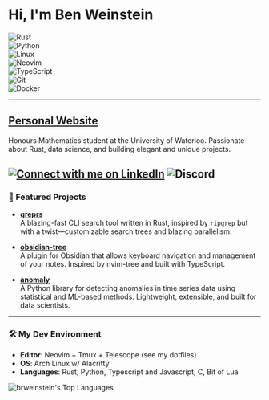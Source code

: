 # Hi, I'm Ben Weinstein
![Rust](https://img.shields.io/badge/-Rust-000?&logo=Rust&logoColor=white)  
![Python](https://img.shields.io/badge/-Python-000?&logo=Python)  
![Linux](https://img.shields.io/badge/-Linux-000?&logo=linux)  
![Neovim](https://img.shields.io/badge/-Neovim-000?&logo=neovim)  
![TypeScript](https://img.shields.io/badge/-TypeScript-000?&logo=TypeScript&logoColor=white)  
![Git](https://img.shields.io/badge/-Git-000?&logo=git&logoColor=white)  
![Docker](https://img.shields.io/badge/-Docker-000?&logo=docker&logoColor=white)

---
[**Personal Website**](https://weinstein.vercel.app)  
---

Honours Mathematics student at the University of Waterloo. Passionate about Rust, data science, and building elegant and unique projects.

[![Connect with me on LinkedIn](https://img.shields.io/badge/LinkedIn-Benjamin%20Weinstein-blue?logo=linkedin&logoColor=white)](https://www.linkedin.com/in/benjamin-weinstein-5a0924287)
![Discord](https://img.shields.io/badge/Discord-bwL3-5865F2?logo=discord&logoColor=white)
---

### 🚀 Featured Projects
- [**greprs**](https://github.com/brweinstein/greprs)  
  A blazing-fast CLI search tool written in Rust, inspired by `ripgrep` but with a twist—customizable search trees and blazing parallelism.

- [**obsidian-tree**](https://github.com/brweinstein/obsidian-tree)  
  A plugin for Obsidian that allows keyboard navigation and management of your notes. Inspired by nvim-tree and built with TypeScript.

- [**anomaly**](https://github.com/brweinstein/anomaly)  
  A Python library for detecting anomalies in time series data using statistical and ML-based methods. Lightweight, extensible, and built for data scientists.

---

### 🛠️ My Dev Environment
- **Editor**: Neovim + Tmux + Telescope (see my dotfiles)
- **OS**: Arch Linux w/ Alacritty
- **Languages**: Rust, Python, Typescript and Javascript, C, Bit of Lua

![brweinstein's Top Languages](https://github-readme-stats.vercel.app/api/top-langs/?username=brweinstein&theme=tokyonight&show_icons=true&hide_border=true)


